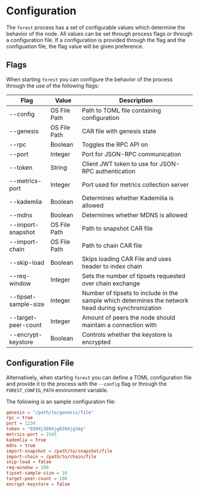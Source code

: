 # Configuration

The `forest` process has a set of configurable values which determine the behavior of the node. All values can be set through process flags or through a configuration file. If a configuration is provided through the flag and the configuation file, the flag value will be given preference.

## Flags

When starting `forest` you can configure the behavior of the process through the use of the following flags:

| Flag | Value | Description |
| ---- | ----- | ----------- |
| --config | OS File Path | Path to TOML file containing configuration |
| --genesis | OS File Path | CAR file with genesis state |
| --rpc | Boolean | Toggles the RPC API on |
| --port | Integer | Port for JSON-RPC communication |
| --token | String | Client JWT token to use for JSON-RPC authentication |
| --metrics-port | Integer | Port used for metrics collection server |
| --kademlia | Boolean | Determines whether Kademilia is allowed |
| --mdns | Boolean | Determines whether MDNS is allowed | 
| --import-snapshot | OS File Path | Path to snapshot CAR file |
| --import-chain | OS File Path | Path to chain CAR file |
| --skip-load | Boolean | Skips loading CAR File and uses header to index chain |
| --req-window | Integer | Sets the number of tipsets requested over chain exchange |
| --tipset-sample-size | Integer | Number of tipsets to include in the sample which determines the network head during synchronization |
| --target-peer-count | Integer | Amount of peers the node should maintain a connection with |
| --encrypt-keystore | Boolean | Controls whether the keystore is encrypted |

## Configuration File

Alternatively, when starting `forest` you can define a TOML configuration file and provide it to the process with the `--config` flag or through the `FOREST_CONFIG_PATH` environment variable.

The following is an sample configuration file: 

```toml
genesis = "/path/to/genesis/file"
rpc = true
port = 1234
token = "0394j3094jg0394jg34g"
metrics-port = 2345
kademlia = true
mdns = true
import-snapshot = /path/to/snapshot/file
import-chain = /path/to/chain/file
skip-load = false
req-window = 100
tipset-sample-size = 10
target-peer-count = 100
encrypt-keystore = false
```